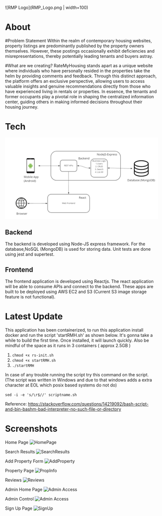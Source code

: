 
![RMP Logo](RMP_Logo.png | width=100)

# About

#Problem Statement
Within the realm of contemporary housing websites, property listings are predominantly published by the property owners themselves. However, these postings occasionally exhibit deficiencies and misrepresentations, thereby potentially leading tenants and buyers astray. 


#What are we creating? 
RateMyHousing stands apart as a unique website where individuals who have personally resided in the properties take the helm by providing comments and feedback. Through this distinct approach, the platform offers an exclusive perspective, allowing users to access valuable insights and genuine recommendations directly from those who have experienced living in rentals or properties. In essence, the tenants and former occupants play a pivotal role in shaping the centralized information center, guiding others in making informed decisions throughout their housing journey.


# Tech

![Simple Arch Diagram](arch_diagram.png)

## Backend

The backend is developed using Node-JS express framework. For the database,NoSQL (MongoDB) is used for storing data. Unit tests are done using jest and supertest.

## Frontend

The frontend application is developed using Reactjs. The react application will be able to consume APIs and connect to the backend. These apps are built to be deployed using AWS EC2 and S3 (Current S3 image storage feature is not functional).

# Latest Update

This application has been containerized, to run this application install docker and run the script 'startRMH.sh' as shown below. It's gonna take a while to build the first time. Once installed, it will launch quickly. Also be mindful of the space as it runs in 3 containers ( approx 2.5GB )

1. ```chmod +x rs-init.sh``` <br>
2. ```chmod +x startRMH.sh``` <br>
3. ```./startRMH```


In case of any trouble running the script try this command on the script. (The script was written in Windows and due to that windows adds a extra character at EOL which posix based systems do not do)

```sed -i -e 's/\r$//' scriptname.sh```

Reference: https://stackoverflow.com/questions/14219092/bash-script-and-bin-bashm-bad-interpreter-no-such-file-or-directory


# Screenshots

Home Page
![HomePage](screenshots/HomePage.png)

Search Results
![SearchResults](screenshots/Search%20Results.png)

Add Property Form
![AddProperty](screenshots/Add%20Property%20Form.png)

Property Page
![PropInfo](screenshots/PropertyInfo.png)

Reviews
![Reviews](screenshots/Reviews%20Page.png)

Admin Home Page
![Admin Access](screenshots/HomePage%20Admin.png)

Admin Control
![Admin Access](screenshots/Admin%20Control.png)

Sign Up Page
![SignUp](screenshots/SignUp%20Page.png)
